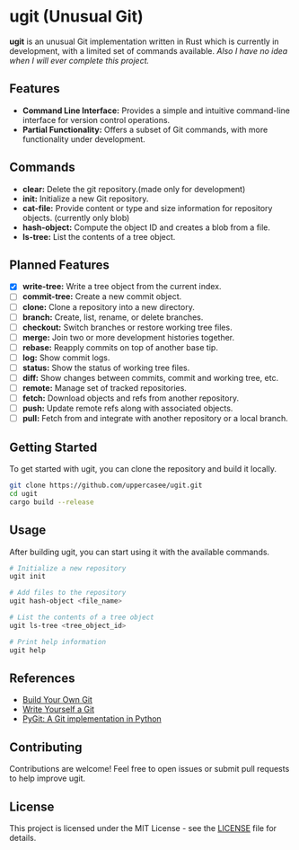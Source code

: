 # ugit (Unusual Git)

**ugit** is an unusual Git implementation written in Rust which is currently in development, with a limited set of commands available. 
*Also I have no idea when I will ever complete this project.*

## Features
- **Command Line Interface:** Provides a simple and intuitive command-line interface for version control operations.
- **Partial Functionality:** Offers a subset of Git commands, with more functionality under development.

## Commands
- **clear:** Delete the git repository.(made only for development)
- **init:** Initialize a new Git repository.
- **cat-file:** Provide content or type and size information for repository objects. (currently only blob)
- **hash-object:** Compute the object ID and creates a blob from a file.
- **ls-tree:** List the contents of a tree object.

## Planned Features
- [x] **write-tree:** Write a tree object from the current index.
- [ ] **commit-tree:** Create a new commit object.
- [ ] **clone:** Clone a repository into a new directory.
- [ ] **branch:** Create, list, rename, or delete branches.
- [ ] **checkout:** Switch branches or restore working tree files.
- [ ] **merge:** Join two or more development histories together.
- [ ] **rebase:** Reapply commits on top of another base tip.
- [ ] **log:** Show commit logs.
- [ ] **status:** Show the status of working tree files.
- [ ] **diff:** Show changes between commits, commit and working tree, etc.
- [ ] **remote:** Manage set of tracked repositories.
- [ ] **fetch:** Download objects and refs from another repository.
- [ ] **push:** Update remote refs along with associated objects.
- [ ] **pull:** Fetch from and integrate with another repository or a local branch.

## Getting Started
To get started with ugit, you can clone the repository and build it locally. 

```bash
git clone https://github.com/uppercasee/ugit.git
cd ugit
cargo build --release
```

## Usage
After building ugit, you can start using it with the available commands. 

```bash
# Initialize a new repository
ugit init

# Add files to the repository
ugit hash-object <file_name>

# List the contents of a tree object
ugit ls-tree <tree_object_id>

# Print help information
ugit help
```

## References
- [Build Your Own Git](https://github.com/codecrafters-io/build-your-own-git)
- [Write Yourself a Git](https://wyag.thb.lt/)
- [PyGit: A Git implementation in Python](https://benhoyt.com/writings/pygit/)

## Contributing
Contributions are welcome! Feel free to open issues or submit pull requests to help improve ugit.

## License
This project is licensed under the MIT License - see the [LICENSE](LICENSE) file for details.

